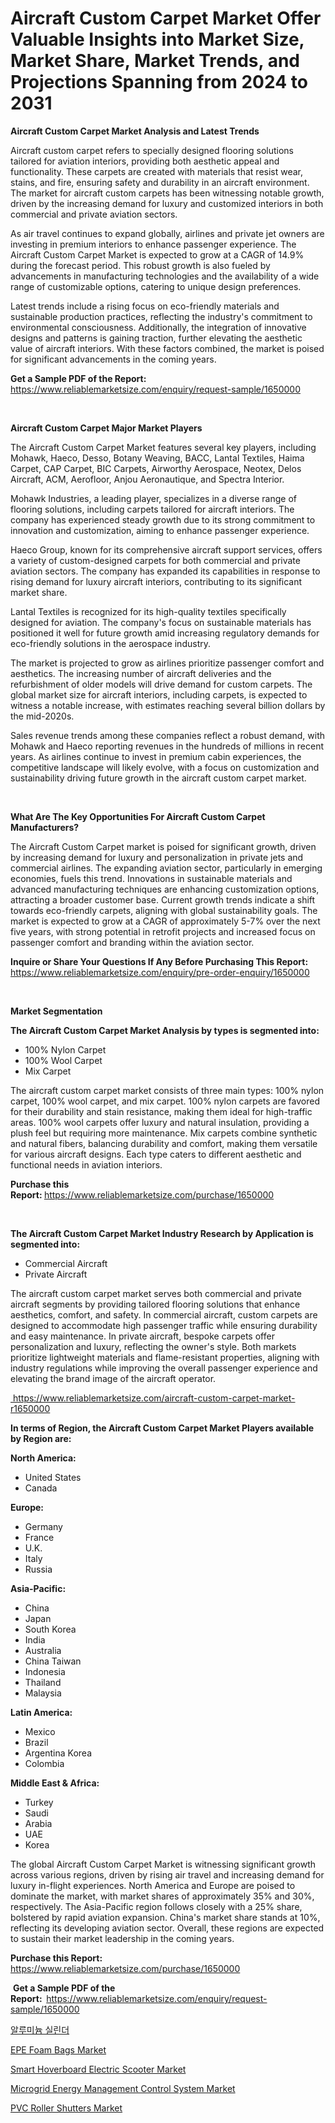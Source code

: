 <p><h1>Aircraft Custom Carpet Market Offer Valuable Insights into Market Size, Market Share, Market Trends, and Projections Spanning from 2024 to 2031</h1></p><p><strong>Aircraft Custom Carpet Market Analysis and Latest Trends</strong></p>
<p><p>Aircraft custom carpet refers to specially designed flooring solutions tailored for aviation interiors, providing both aesthetic appeal and functionality. These carpets are created with materials that resist wear, stains, and fire, ensuring safety and durability in an aircraft environment. The market for aircraft custom carpets has been witnessing notable growth, driven by the increasing demand for luxury and customized interiors in both commercial and private aviation sectors.</p><p>As air travel continues to expand globally, airlines and private jet owners are investing in premium interiors to enhance passenger experience. The Aircraft Custom Carpet Market is expected to grow at a CAGR of 14.9% during the forecast period. This robust growth is also fueled by advancements in manufacturing technologies and the availability of a wide range of customizable options, catering to unique design preferences.</p><p>Latest trends include a rising focus on eco-friendly materials and sustainable production practices, reflecting the industry's commitment to environmental consciousness. Additionally, the integration of innovative designs and patterns is gaining traction, further elevating the aesthetic value of aircraft interiors. With these factors combined, the market is poised for significant advancements in the coming years.</p></p>
<p><strong>Get a Sample PDF of the Report:&nbsp;</strong> <a href="https://www.reliablemarketsize.com/enquiry/request-sample/1650000?utm_campaign=1171&utm_medium=2&utm_source=Github&utm_content=ia&utm_term=26092024&utm_id=aircraft-custom-carpet">https://www.reliablemarketsize.com/enquiry/request-sample/1650000</a></p>
<p>&nbsp;</p>
<p><strong>Aircraft Custom Carpet Major Market Players</strong></p>
<p><p>The Aircraft Custom Carpet Market features several key players, including Mohawk, Haeco, Desso, Botany Weaving, BACC, Lantal Textiles, Haima Carpet, CAP Carpet, BIC Carpets, Airworthy Aerospace, Neotex, Delos Aircraft, ACM, Aerofloor, Anjou Aeronautique, and Spectra Interior. </p><p>Mohawk Industries, a leading player, specializes in a diverse range of flooring solutions, including carpets tailored for aircraft interiors. The company has experienced steady growth due to its strong commitment to innovation and customization, aiming to enhance passenger experience. </p><p>Haeco Group, known for its comprehensive aircraft support services, offers a variety of custom-designed carpets for both commercial and private aviation sectors. The company has expanded its capabilities in response to rising demand for luxury aircraft interiors, contributing to its significant market share.</p><p>Lantal Textiles is recognized for its high-quality textiles specifically designed for aviation. The company's focus on sustainable materials has positioned it well for future growth amid increasing regulatory demands for eco-friendly solutions in the aerospace industry.</p><p>The market is projected to grow as airlines prioritize passenger comfort and aesthetics. The increasing number of aircraft deliveries and the refurbishment of older models will drive demand for custom carpets. The global market size for aircraft interiors, including carpets, is expected to witness a notable increase, with estimates reaching several billion dollars by the mid-2020s.</p><p>Sales revenue trends among these companies reflect a robust demand, with Mohawk and Haeco reporting revenues in the hundreds of millions in recent years. As airlines continue to invest in premium cabin experiences, the competitive landscape will likely evolve, with a focus on customization and sustainability driving future growth in the aircraft custom carpet market.</p></p>
<p>&nbsp;</p>
<p><strong>What Are The Key Opportunities For Aircraft Custom Carpet Manufacturers?</strong></p>
<p><p>The Aircraft Custom Carpet market is poised for significant growth, driven by increasing demand for luxury and personalization in private jets and commercial airlines. The expanding aviation sector, particularly in emerging economies, fuels this trend. Innovations in sustainable materials and advanced manufacturing techniques are enhancing customization options, attracting a broader customer base. Current growth trends indicate a shift towards eco-friendly carpets, aligning with global sustainability goals. The market is expected to grow at a CAGR of approximately 5-7% over the next five years, with strong potential in retrofit projects and increased focus on passenger comfort and branding within the aviation sector.</p></p>
<p><strong>Inquire or Share Your Questions If Any Before Purchasing This Report:</strong> <a href="https://www.reliablemarketsize.com/enquiry/pre-order-enquiry/1650000?utm_campaign=1171&utm_medium=2&utm_source=Github&utm_content=ia&utm_term=26092024&utm_id=aircraft-custom-carpet">https://www.reliablemarketsize.com/enquiry/pre-order-enquiry/1650000</a></p>
<p>&nbsp;</p>
<p><strong>Market Segmentation</strong></p>
<p><strong>The Aircraft Custom Carpet Market Analysis by types is segmented into:</strong></p>
<p><ul><li>100% Nylon Carpet</li><li>100% Wool Carpet</li><li>Mix Carpet</li></ul></p>
<p><p>The aircraft custom carpet market consists of three main types: 100% nylon carpet, 100% wool carpet, and mix carpet. 100% nylon carpets are favored for their durability and stain resistance, making them ideal for high-traffic areas. 100% wool carpets offer luxury and natural insulation, providing a plush feel but requiring more maintenance. Mix carpets combine synthetic and natural fibers, balancing durability and comfort, making them versatile for various aircraft designs. Each type caters to different aesthetic and functional needs in aviation interiors.</p></p>
<p><strong>Purchase this Report:&nbsp;</strong><a href="https://www.reliablemarketsize.com/purchase/1650000?utm_campaign=1171&utm_medium=2&utm_source=Github&utm_content=ia&utm_term=26092024&utm_id=aircraft-custom-carpet">https://www.reliablemarketsize.com/purchase/1650000</a></p>
<p>&nbsp;</p>
<p><strong>The Aircraft Custom Carpet Market Industry Research by Application is segmented into:</strong></p>
<p><ul><li>Commercial Aircraft</li><li>Private Aircraft</li></ul></p>
<p><p>The aircraft custom carpet market serves both commercial and private aircraft segments by providing tailored flooring solutions that enhance aesthetics, comfort, and safety. In commercial aircraft, custom carpets are designed to accommodate high passenger traffic while ensuring durability and easy maintenance. In private aircraft, bespoke carpets offer personalization and luxury, reflecting the owner's style. Both markets prioritize lightweight materials and flame-resistant properties, aligning with industry regulations while improving the overall passenger experience and elevating the brand image of the aircraft operator.</p></p>
<p><a href="https://www.reliablemarketsize.com/aircraft-custom-carpet-market-r1650000?utm_campaign=1171&utm_medium=2&utm_source=Github&utm_content=ia&utm_term=26092024&utm_id=aircraft-custom-carpet">&nbsp;https://www.reliablemarketsize.com/aircraft-custom-carpet-market-r1650000</a></p>
<p><strong>In terms of Region, the Aircraft Custom Carpet Market Players available by Region are:</strong></p>
<p>
    <p> <strong> North America: </strong>
        <ul>
            <li>United States</li>
            <li>Canada</li>
        </ul>
        </p> 
    <p> <strong> Europe: </strong>
        <ul>
            <li>Germany</li>
            <li>France</li>
            <li>U.K.</li>
            <li>Italy</li>
            <li>Russia</li>
        </ul>
        </p> 
    <p> <strong> Asia-Pacific: </strong>
        <ul>
            <li>China</li>
            <li>Japan</li>
            <li>South Korea</li>
            <li>India</li>
            <li>Australia</li>
            <li>China Taiwan</li>
            <li>Indonesia</li>
            <li>Thailand</li>
            <li>Malaysia</li>
        </ul>
        </p> 
    <p> <strong> Latin America: </strong>
        <ul>
            <li>Mexico</li>
            <li>Brazil</li>
            <li>Argentina Korea</li>
            <li>Colombia</li>
        </ul>
        </p> 
    <p> <strong> Middle East & Africa: </strong>
        <ul>
            <li>Turkey</li>
            <li>Saudi</li>
            <li>Arabia</li>
            <li>UAE</li>
            <li>Korea</li>
        </ul>
    </p>
    </p>
<p><p>The global Aircraft Custom Carpet Market is witnessing significant growth across various regions, driven by rising air travel and increasing demand for luxury in-flight experiences. North America and Europe are poised to dominate the market, with market shares of approximately 35% and 30%, respectively. The Asia-Pacific region follows closely with a 25% share, bolstered by rapid aviation expansion. China's market share stands at 10%, reflecting its developing aviation sector. Overall, these regions are expected to sustain their market leadership in the coming years.</p></p>
<p><strong>Purchase this Report: </strong><a href="https://www.reliablemarketsize.com/purchase/1650000?utm_campaign=1171&utm_medium=2&utm_source=Github&utm_content=ia&utm_term=26092024&utm_id=aircraft-custom-carpet">https://www.reliablemarketsize.com/purchase/1650000</a></p>
<p>&nbsp;<strong>Get a Sample PDF of the Report:&nbsp;&nbsp;</strong><a href="https://www.reliablemarketsize.com/enquiry/request-sample/1650000?utm_campaign=1171&utm_medium=2&utm_source=Github&utm_content=ia&utm_term=26092024&utm_id=aircraft-custom-carpet">https://www.reliablemarketsize.com/enquiry/request-sample/1650000</a></p>
<p><strong></strong></p>
<p><p><a href="https://github.com/laholand/Market-Research-Report-List-6/blob/main/868340015400.md?utm_campaign=1171&utm_medium=2&utm_source=Github&utm_content=ia&utm_term=26092024&utm_id=aircraft-custom-carpet">알루미늄 실린더</a></p><p><a href="https://issuu.com/reportprime-2/docs/epe-foam-bags-market-size-2030.pptx_cf05a93973df13?utm_campaign=1171&utm_medium=2&utm_source=Github&utm_content=ia&utm_term=26092024&utm_id=aircraft-custom-carpet">EPE Foam Bags Market</a></p><p><a href="https://issuu.com/reportprime-2/docs/smart-hoverboard-electric-scooter-m_60a486cb307aa4?utm_campaign=1171&utm_medium=2&utm_source=Github&utm_content=ia&utm_term=26092024&utm_id=aircraft-custom-carpet">Smart Hoverboard Electric Scooter Market</a></p><p><a href="https://github.com/vimar16th/Market-Research-Report-List-6/blob/main/microgrid-energy-management-control-system-market.md?utm_campaign=1171&utm_medium=2&utm_source=Github&utm_content=ia&utm_term=26092024&utm_id=aircraft-custom-carpet">Microgrid Energy Management Control System Market</a></p><p><a href="https://www.linkedin.com/pulse/pvc-roller-shutters-market-industry-landscape-growth-trajectories-ldrhf?trackingId=vrjDcCO%2FT3KD4QKcokSEpw%3D%3D&utm_campaign=1171&utm_medium=2&utm_source=Github&utm_content=ia&utm_term=26092024&utm_id=aircraft-custom-carpet">PVC Roller Shutters Market</a></p></p>